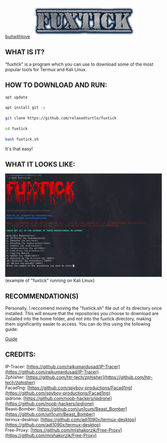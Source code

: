 [buitwithlove](https://forthebadge.com/images/badges/built-with-love.png)
![fuxtick logo](fuxtick.png)
## WHAT IS IT?
"fuxtick" is a program which you can use to download some of the most popular tools for Termux and Kali Linux. 
## HOW TO DOWNLOAD AND RUN:
```bash
apt update

apt install git -y

git clone https://github.com/relaxedturtle/fuxtick

cd fuxtick

bash fuxtick.sh
```
It's that easy!
## WHAT IT LOOKS LIKE:
![Screenshot of Program](/screenshot/screenshot.png)
(example of "fuxtick" running on Kali Linux)
## RECOMMENDATION(S)
Personally, I reccomend moving the "fuxtick.sh" file out of its directory once installed. This will ensure that the repositories you choose to download are installed into the home folder, and not into the fuxtick directory, making them significantly easier to access. You can do this using the following guide:

[Guide](moving-fuxtick.md)
## CREDITS:
IP-Tracer: [https://github.com/rajkumardusad/IP-Tracer](https://github.com/rajkumardusad/IP-Tracer)  
Zphisher: [https://github.com/htr-tech/zphisher](https://github.com/htr-tech/zphisher)  
Facad1ng: [https://github.com/spyboy-productions/Facad1ng](https://github.com/spyboy-productions/Facad1ng)  
ipdrone: [https://github.com/noob-hackers/ipdrone](https://github.com/noob-hackers/ipdrone)  
Beast-Bomber: [https://github.com/un1cum/Beast_Bomber](https://github.com/un1cum/Beast_Bomber)  
termux-desktop: [https://github.com/adi1090x/termux-desktop](https://github.com/adi1090x/termux-desktop)  
Free-Proxy: [https://github.com/mishakorzik/Free-Proxy](https://github.com/mishakorzik/Free-Proxy)
